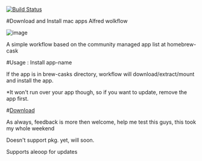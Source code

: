 [![Build Status](https://drone.io/github.com/altryne/install_apps_alfred/status.png)](https://drone.io/github.com/altryne/install_apps_alfred/latest)

#Download and Install mac apps Alfred wolkflow
 
![image](http://3-ps.googleusercontent.com/h/www.packal.org/sites/default/files/public/workflow-files/mealexwinstallapps/screenshots/xscreenshot2014-04-11154338.png.pagespeed.ic.ljl2b21aBX.png)
 
A simple workflow based on the community managed app list at homebrew-cask
 
#Usage : Install app-name
 
If the app is in brew-casks directory, workflow will download/extract/mount and install the app.
 
*It won't run over your app though, so if you want to update, remove the app first.
 
#[Download](https://drone.io/github.com/altryne/install_apps_alfred/files/install_apps.alfredworkflow)
 
As always, feedback is more then welcome, help me test this guys, this took my whole weekend 
 
Doesn't support pkg. yet, will soon.

Supports aleoop for updates
